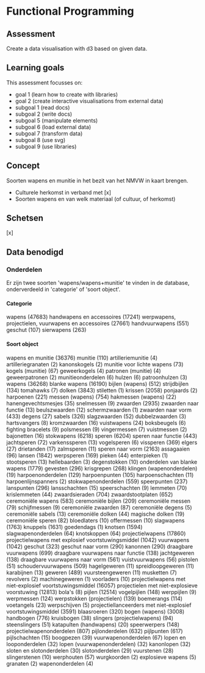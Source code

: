 # Functional Programming
## Assessment
Create a data visualisation with d3 based on given data.

## Learning goals
This assessment focusses on:
* goal 1 (learn how to create with libraries)
* goal 2 (create interactive visualisations from external data)
* subgoal 1 (read docs)
* subgoal 2 (write docs)
* subgoal 5 (manipulate elements)
* subgoal 6 (load external data)
* subgoal 7 (transform data)
* subgoal 8 (use svg)
* subgoal 9 (use libraries)



## Concept
Soorten wapens en munitie in het bezit van het NMVW in kaart brengen.

- Culturele herkomst in verband met [x]
- Soorten wapens en van welk materiaal (of cultuur, of herkomst)


## Schetsen
[x]

## Data benodigd
### Onderdelen
Er zijn twee soorten 'wapens/wapens+munitie' te vinden in de database, onderverdeeld in 'categorie' of 'soort object'.
#### Categorie
wapens (47683)
  handwapens en accessoires (17241)
  werpwapens, projectielen, vuurwapens en accessoires (27661)
    handvuurwapens (551)
    geschut (107)
  sierwapens (263)

#### Soort object
wapens en munitie (36376)
  munitie (110)
    artilleriemunitie (4)
      artilleriegranaten (2)
      kanonskogels (2)
    munitie voor lichte wapens (73)
      kogels (munitie) (67)
        geweerkogels (4)
      patronen (munitie) (4)
        geweerpatronen (2)
    munitieonderdelen (6)
      hulzen (6)
        patroonhulzen (3)
  wapens (36268)
    blanke wapens (16190)
      bijlen (wapens) (512)
        strijdbijlen (134)
        tomahawks (7)
      dolken (3843)
        stiletten (1)
        krissen (2058)
        ponjaards (2)
      harpoenen (221)
        messen (wapens) (754)
        hakmessen (wapens) (22)
        hanengevechtsmesjes (35)
        snelmessen (9)
      zwaarden (2935)
        zwaarden naar functie (13)
          beulszwaarden (12)
          schermzwaarden (1)
        zwaarden naar vorm (433)
          degens (27)
          sabels (326)
          slagzwaarden (52)
          dubbelzwaarden (3)
          hartsvangers (8)
          kromzwaarden (16)
      vuistwapens (24)
        boksbeugels (6)
        fighting bracelets (9)
          polsmessen (9)
        vingermessen (7)
        vuistmessen (2)
      bajonetten (16)
      stokwapens (6218)
        speren (6204)
          speren naar functie (443)
            jachtsperen (72)
              varkenssperen (13)
              vogelsperen (6)
            vissperen (369)
              elgers (27)
                drietanden (17)
              zalmsperen (11)
          speren naar vorm (2163)
            assagaaien (96)
            lansen (1842)
            werpsperen (169)
            pieken (44)
            enterpieken (1)
            stootsperen (13)
        hellebaarden (3)
      degenstokken (10)
      onderdelen van blanke wapens (1779)
        gevesten (296)
        krisgrepen (268)
        klingen (wapenonderdelen) (19)
        harpoenonderdelen (129)
        harpoenpunten (105)
        harpoenschachten (11)
        harpoenlijnspanners (2)
        stokwapenonderdelen (559)
        speerpunten (237)
        lanspunten (296)
        lansschachten (15)
        speerschachten (9)
        lemmeten (70)
        krislemmeten (44)
        zwaardsieraden (704)
        zwaardstootplaten (652)
    ceremoniële wapens (583)
    ceremoniële bijlen (209)
    ceremoniële messen (79)
      schijfmessen (9)
    ceremoniële zwaarden (87)
    ceremoniële degens (5)
    ceremoniële sabels (13)
    ceremoniële dolken (44)
      magische dolken (19)
    ceremoniële speren (82)
    bloedlaters (10)
      offermessen (10)
    slagwapens (1763)
      knuppels (1631)
        goedendags (1)
        knotsen (1594)
      slagwapenonderdelen (64)
        knotskoppen (64)
    projectielwapens (17860)
      projectielwapens met explosief voortstuwingsmiddel (1042)
        vuurwapens (1042)
          geschut (323)
            geschut naar vorm (290)
            kanonnen (290)
          draagbare vuurwapens (699)
            draagbare vuurwapens naar functie (138)
              jachtgeweren (138)
            draagbare vuurwapens naar vorm (561)
              vuistvuurwapens (56)
                pistolen (51)
              schoudervuurwapens (509)
                hagelgeweren (11)
                  spreidloopgeweren (11)
                karabijnen (13)
                geweren (489)
                  vuursteengeweren (11)
                musketten (7)
              revolvers (2)
              machinegeweren (1)
          voorladers (10)
      projectielwapens met niet-explosief voortstuwingsmiddel (16057)
        projectielen met niet-explosieve voorstuwing (12813)
          bola's (8)
          pijlen (12514)
            vogelpijlen (148)
            werppijlen (9)
          werpmessen (124)
          werpstokken (projectielen) (139)
            boemerangs (114)
          voetangels (23)
          werpschijven (5)
        projectiellanceerders met niet-explosief voortstuwingsmiddel (3591)
        blaasroeren (320)
        bogen (wapens) (3008)
          handbogen (776)
          kruisbogen (38)
        slingers (projectielwapens) (94)
          steenslingers (51)
        katapulten (handwapens) (20)
        speerwerpers (148)
        projectielwapenonderdelen (807)
          pijlonderdelen (632)
            pijlpunten (617)
            pijlschachten (15)
          boogpezen (39)
          vuurwapenonderdelen (67)
            lopen en looponderdelen (32)
              lopen (vuurwapenonderdelen) (32)
                kanonlopen (32)
            sloten en slotonderdelen (30)
              slotonderdelen (29)
                vuurstenen (28)
          slingerstenen (10)
          werphouten (57)
    wurgkoorden (2)
    explosieve wapens (5)
      granaten (2)
    wapenonderdelen (4)
